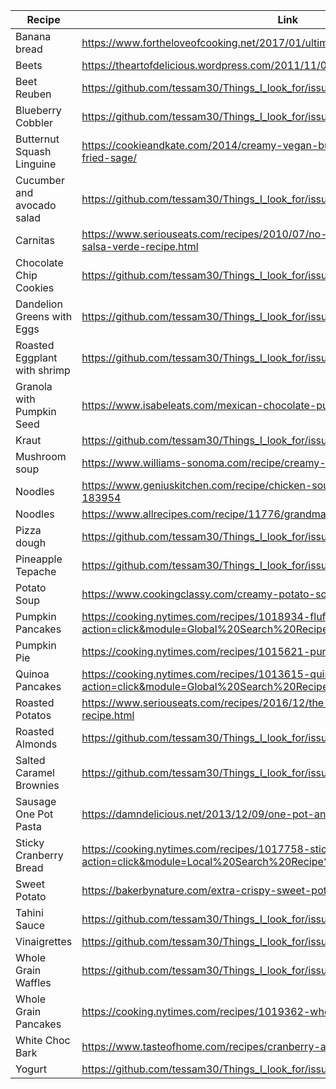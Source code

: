 | Recipe | Link |
|---------------------------|--------------------------------------------------------------------------------------------------------------------------------------------------|
| Banana bread | https://www.fortheloveofcooking.net/2017/01/ultimate-banana-bread.html |
| Beets | https://theartofdelicious.wordpress.com/2011/11/08/roasted-and-marinated-beets/ |
| Beet Reuben | https://github.com/tessam30/Things_I_look_for/issues/8#issue-440389132 | 
| Blueberry Cobbler | https://github.com/tessam30/Things_I_look_for/issues/13#issue-453833397 |
| Butternut Squash Linguine | https://cookieandkate.com/2014/creamy-vegan-butternut-squash-linguine-with-fried-sage/ |
| Cucumber and avocado salad | https://github.com/tessam30/Things_I_look_for/issues/12#issue-452281940 |
| Carnitas | https://www.seriouseats.com/recipes/2010/07/no-waste-tacos-de-carnitas-with-salsa-verde-recipe.html | 
| Chocolate Chip Cookies | https://github.com/tessam30/Things_I_look_for/issues/3 | 
| Dandelion Greens with Eggs | https://github.com/tessam30/Things_I_look_for/issues/9#issue-445123449 |
| Roasted Eggplant with shrimp | https://github.com/tessam30/Things_I_look_for/issues/10#issue-452280816 | 
| Granola with Pumpkin Seed | https://www.isabeleats.com/mexican-chocolate-pumpkin-seed-granola/ |
| Kraut | https://github.com/tessam30/Things_I_look_for/issues/16#issue-497795075 |
| Mushroom soup | https://www.williams-sonoma.com/recipe/creamy-porcini-mushroom-soup.html |
| Noodles | https://www.geniuskitchen.com/recipe/chicken-soup-and-homemade-noodles-183954 |
| Noodles | https://www.allrecipes.com/recipe/11776/grandmas-noodles-ii/ |
| Pizza dough | https://github.com/tessam30/Things_I_look_for/issues/4#issue-403637636 | 
| Pineapple Tepache | https://github.com/tessam30/Things_I_look_for/issues/5#issue-411139315 
| Potato Soup | https://www.cookingclassy.com/creamy-potato-soup/ |
| Pumpkin Pancakes | https://cooking.nytimes.com/recipes/1018934-fluffy-pumpkin-pancakes?action=click&module=Global%20Search%20Recipe%20Card&pgType=search&rank=1 |
| Pumpkin Pie | https://cooking.nytimes.com/recipes/1015621-pumpkin-pie-with-a-vodka-crust |
| Quinoa Pancakes | https://cooking.nytimes.com/recipes/1013615-quinoa-pancakes?action=click&module=Global%20Search%20Recipe%20Card&pgType=search&rank=1 |
| Roasted Potatos | https://www.seriouseats.com/recipes/2016/12/the-best-roast-potatoes-ever-recipe.html |
| Roasted Almonds | https://github.com/tessam30/Things_I_look_for/issues/7#issue-438947051 | 
| Salted Caramel Brownies | https://github.com/tessam30/Things_I_look_for/issues/14#issue-455327944 |
| Sausage One Pot Pasta | https://damndelicious.net/2013/12/09/one-pot-andouille-sausage-skillet-pasta/ |
| Sticky Cranberry Bread | https://cooking.nytimes.com/recipes/1017758-sticky-cranberry-gingerbread?action=click&module=Local%20Search%20Recipe%20Card&pgType=search&rank=1 |
| Sweet Potato | https://bakerbynature.com/extra-crispy-sweet-potato-wedges/ |
| Tahini Sauce | https://github.com/tessam30/Things_I_look_for/issues/17#issue-499977378 |
| Vinaigrettes | https://github.com/tessam30/Things_I_look_for/issues/15#issue-461228429 |  
| Whole Grain Waffles | https://github.com/tessam30/Things_I_look_for/issues/11#issue-452281335 |
| Whole Grain Pancakes | https://cooking.nytimes.com/recipes/1019362-whole-grain-pancakes |
| White Choc Bark | https://www.tasteofhome.com/recipes/cranberry-almond-bark/ |
| Yogurt | https://github.com/tessam30/Things_I_look_for/issues/6 |




